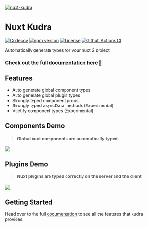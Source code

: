 [![nuxt-kudra](https://jacobgardos.github.io/nuxt-kudra/preview-dark.png)](https://jacobgardos.github.io/nuxt-kudra/)

<h1 >Nuxt Kudra</h1>

[![Codecov][codecov-src]][codecov-href]
[![npm version][npm-version-src]][npm-version-href]
[![License][license-src]][license-href]
[![Github Actions CI][github-actions-ci-src]][github-actions-ci-href]

<p>Automatically generate types for your nuxt 2 project</p>

### Check out the full [documentation here](https://jacobgardos.github.io/nuxt-kudra/) 📖

<!-- Badges -->
<!-- Badges -->

[license-src]: https://flat.badgen.net/github/JacobGardos/nuxt-kudra
[license-href]: https://npmjs.com/package/@nuxtjs/axios
[npm-version-src]: https://flat.badgen.net/npm/v/nuxt-kudra
[npm-version-href]: https://npmjs.com/package/nuxt-kudra
[codecov-src]: https://flat.badgen.net/codecov/c/github/JacobGardos/nuxt-kudra
[codecov-href]: https://codecov.io/gh/JacobGardos/nuxt-kudra
[github-actions-ci-src]: https://github.com/JacobGardos/nuxt-kudra/actions/workflows/ci.yaml/badge.svg
[github-actions-ci-href]: https://github.com/JacobGardos/nuxt-kudra/actions?query=workflow%3Aci

## Features

- Auto generate global component types
- Auto generate global plugin types
- Strongly typed component props
- Strongly typed asyncData methods (Experimental)
- Vuetify component types (Experimental)

## Components Demo

> #### Global nuxt components are automatically typed.

<img src="https://jacobgardos.github.io/nuxt-kudra/demo/components.gif" />

## Plugins Demo

> #### Nuxt plugins are typed correctly on the server and the client

<img src="https://jacobgardos.github.io/nuxt-kudra/demo/plugins.gif" />

## Getting Started

Head over to the full [documentation](https://jacobgardos.github.io/nuxt-kudra/) to see all the features that kudra provides.
